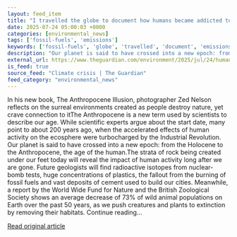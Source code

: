 ```yaml
---
layout: feed_item
title: "I travelled the globe to document how humans became addicted to faking the natural world. Here’s what I found"
date: 2025-07-24 05:00:03 +0000
categories: [environmental_news]
tags: ['fossil-fuels', 'emissions']
keywords: ['fossil-fuels', 'globe', 'travelled', 'document', 'emissions']
description: "Our planet is said to have crossed into a new epoch: from the Holocene to the Anthropocene, the age of the human"
external_url: https://www.theguardian.com/environment/2025/jul/24/humans-addicted-faking-natural-world-anthropocene-illusion-zed-nelson-aoe
is_feed: true
source_feed: "Climate crisis | The Guardian"
feed_category: "environmental_news"
---
```


In his new book, The Anthropocene Illusion, photographer Zed Nelson reflects on the surreal environments created as people destroy nature, yet crave connection to itThe Anthropocene is a new term used by scientists to describe our age. While scientific experts argue about the start date, many point to about 200 years ago, when the accelerated effects of human activity on the ecosphere were turbocharged by the Industrial Revolution. Our planet is said to have crossed into a new epoch: from the Holocene to the Anthropocene, the age of the human.The strata of rock being created under our feet today will reveal the impact of human activity long after we are gone. Future geologists will find radioactive isotopes from nuclear-bomb tests, huge concentrations of plastics, the fallout from the burning of fossil fuels and vast deposits of cement used to build our cities. Meanwhile, a report by the World Wide Fund for Nature and the British Zoological Society shows an average decrease of 73% of wild animal populations on Earth over the past 50 years, as we push creatures and plants to extinction by removing their habitats. Continue reading...

[Read original article](https://www.theguardian.com/environment/2025/jul/24/humans-addicted-faking-natural-world-anthropocene-illusion-zed-nelson-aoe)
